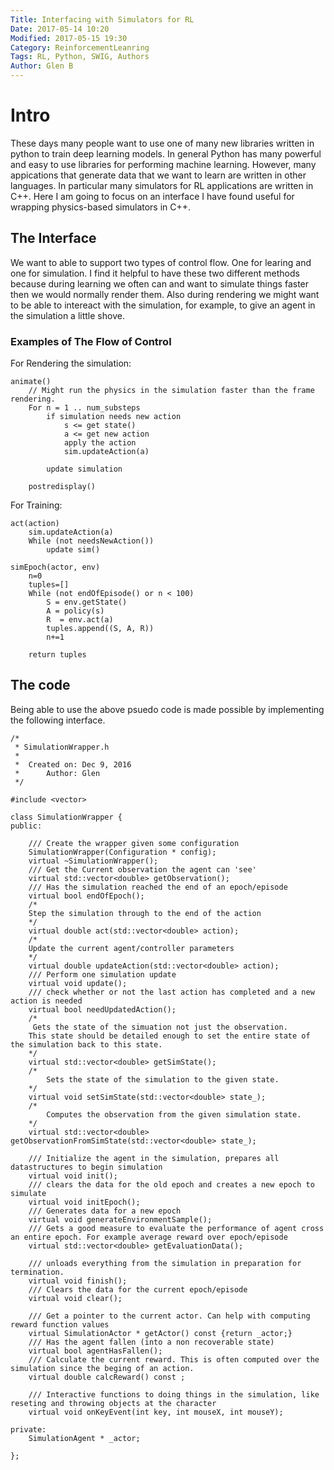 ```yaml
---
Title: Interfacing with Simulators for RL
Date: 2017-05-14 10:20
Modified: 2017-05-15 19:30
Category: ReinforcementLeanring
Tags: RL, Python, SWIG, Authors
Author: Glen B
---
```


# Intro

These days many people want to use one of many new libraries written in python to train deep learning models.
In general Python has many powerful and easy to use libraries for performing machine learning. 
However, many appications that generate data that we want to learn are written in other languages.
In particular many simulators for RL applications are written in C++.
Here I am going to focus on an interface I have found useful for wrapping physics-based simulators in C++.

## The Interface

We want to able to support two types of control flow.
One for learing and one for simulation.
I find it helpful to have these two different methods because during learning we often can and want to simulate things faster then we would normally render them.
Also during rendering we might want to be able to intereact with the simulation, for example, to give an agent in the simulation a little shove.

### Examples of The Flow of Control

For Rendering the simulation:
```
animate()
    // Might run the physics in the simulation faster than the frame rendering.
    For n = 1 .. num_substeps
        if simulation needs new action
            s <= get state()
            a <= get new action
            apply the action
            sim.updateAction(a)
    
        update simulation

    postredisplay()
```


For Training:
```
act(action)
    sim.updateAction(a)
    While (not needsNewAction())
        update sim()

simEpoch(actor, env)
    n=0
    tuples=[]
    While (not endOfEpisode() or n < 100)
        S = env.getState()
        A = policy(s)
        R  = env.act(a)
        tuples.append((S, A, R))
        n+=1

    return tuples
```

## The code

Being able to use the above psuedo code is made possible by implementing the following interface.

```
/*
 * SimulationWrapper.h
 *
 *  Created on: Dec 9, 2016
 *      Author: Glen
 */

#include <vector>

class SimulationWrapper {
public:

    /// Create the wrapper given some configuration
	SimulationWrapper(Configuration * config);
	virtual ~SimulationWrapper();
    /// Get the Current observation the agent can 'see'
	virtual std::vector<double> getObservation();
    /// Has the simulation reached the end of an epoch/episode
	virtual bool endOfEpoch();
    /*
    Step the simulation through to the end of the action
    */
	virtual double act(std::vector<double> action);
    /*
    Update the current agent/controller parameters
    */
	virtual double updateAction(std::vector<double> action);
	/// Perform one simulation update
	virtual void update();
	/// check whether or not the last action has completed and a new action is needed
	virtual bool needUpdatedAction();
    /*
     Gets the state of the simuation not just the observation.
    This state should be detailed enough to set the entire state of the simulation back to this state.
    */
	virtual std::vector<double> getSimState();
    /*
        Sets the state of the simulation to the given state.
    */
	virtual void setSimState(std::vector<double> state_);
    /*
        Computes the observation from the given simulation state.
    */
	virtual std::vector<double> getObservationFromSimState(std::vector<double> state_);

    /// Initialize the agent in the simulation, prepares all datastructures to begin simulation
	virtual void init();
    /// clears the data for the old epoch and creates a new epoch to simulate
	virtual void initEpoch();
    /// Generates data for a new epoch
	virtual void generateEnvironmentSample();
    /// Gets a good measure to evaluate the performance of agent cross an entire epoch. For example average reward over epoch/episode
	virtual std::vector<double> getEvaluationData();

    /// unloads everything from the simulation in preparation for termination.
	virtual void finish();
    /// Clears the data for the current epoch/episode
	virtual void clear();

    /// Get a pointer to the current actor. Can help with computing reward function values
	virtual SimulationActor * getActor() const {return _actor;}
	/// Has the agent fallen (into a non recoverable state)
	virtual bool agentHasFallen();
    /// Calculate the current reward. This is often computed over the simulation since the beging of an action.
	virtual double calcReward() const ;

	/// Interactive functions to doing things in the simulation, like reseting and throwing objects at the character
	virtual void onKeyEvent(int key, int mouseX, int mouseY);

private:
	SimulationAgent * _actor;

};


```


